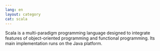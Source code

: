 ```yaml
---
lang: en
layout: category
cat: scala
---
```


Scala is a multi-paradigm programming language designed to integrate features of object-oriented programming and functional programming. Its main implementation runs on the Java platform.
